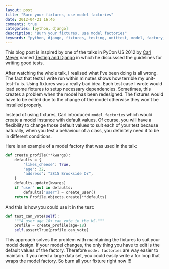 ```yaml
---
layout: post
title: "Burn your fixtures, use model factories"
date: 2012-04-21 16:46
comments: true
categories: [python, django]
description: "Burn your fixtures, use model factories"
keywords: "python, django, fixtures, testing, unittest, model, factory, best practises"
---
```

This blog post is inspired by one of the talks in PyCon US 2012 by [Carl Meyer](http://twitter.com/carljm) named [Testing and Django](http://pyvideo.org/video/699/testing-and-django) in which he discusssed the guidelines for writing good tests.

After watching the whole talk, I realised what I've been doing is all wrong. The fact that tests I write run within minutes shows how terrible my unit-test-fu is. Using fixtures was a really bad idea. Each test case I wrote would load some fixtures to setup necessary dependencies. Sometimes, this creates a problem when the model has been redesigned. The fixtures would have to be edited due to the change of the model otherwise they won't be installed properly.

Instead of using fixtures, Carl introduced `model factories` which would create a model instance with default values. Of course, you will have a flexibility to change those default values to suit each of your test because naturally, when you test a behaviour of a class, you definitely need it to be in different conditions.
<!-- more -->
Here is an example of a model factory that was used in the talk:

``` python
def create_profile(**kwargs):
    defaults = {
        "likes_cheese": True,
        "age": 32,
        "address": "3815 Brookside Dr",
    }
    defaults.update(kwargs)
    if "user" not in defaults:
        defaults["user"] = create_user()
    return Profile.objects.create(**defaults)
```

And this is how you could use it in the test:

``` python
def test_can_vote(self):
    """A user age 18+ can vote in the US."""
    profile = create_profile(age=18)
    self.assertTrue(profile.can_vote)
```

This approach solves the problem with maintaining the fixtures to suit your model design. If your model changes, the only thing you have to edit is the default values of the factory. Therefore `model factories` are way easier to maintain. If you need a large data set, you could easily write a for loop that wraps the model factory. So burn all your fixture right now !!!